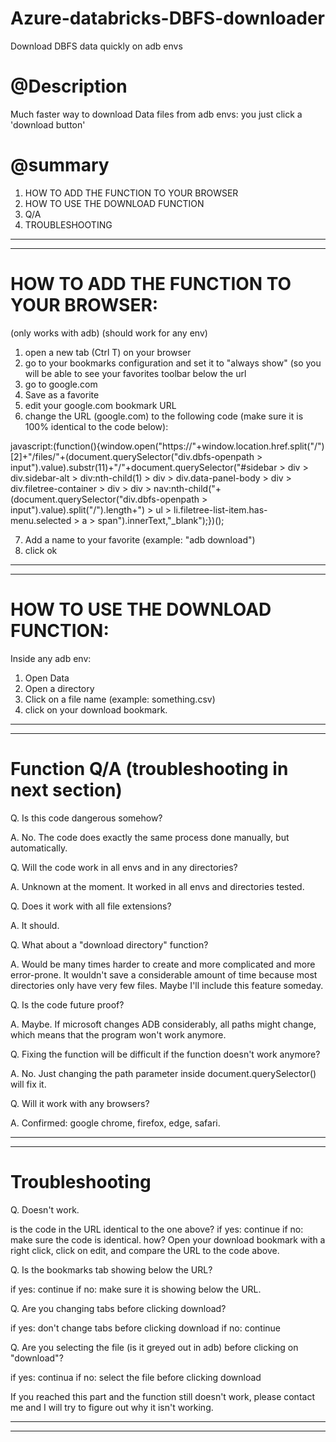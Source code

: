 # Azure-databricks-DBFS-downloader
Download DBFS data quickly on adb envs


# @Description
Much faster way to download Data files from adb envs: you just click a 'download button'

# @summary
1. HOW TO ADD THE FUNCTION TO YOUR BROWSER
2. HOW TO USE THE DOWNLOAD FUNCTION
3. Q/A
4. TROUBLESHOOTING

----------------------------------------
----------------------------------------


# HOW TO ADD THE FUNCTION TO YOUR BROWSER:

(only works with adb) (should work for any env)

1. open a new tab (Ctrl T) on your browser
2. go to your bookmarks configuration and set it to "always show" (so you will be able to see your favorites toolbar below the url
3. go to google.com
4. Save as a favorite
5. edit your google.com bookmark URL
6. change the URL (google.com) to the following code (make sure it is 100% identical to the code below):

javascript:(function(){window.open("https://"+window.location.href.split("/")[2]+"/files/"+(document.querySelector("div.dbfs-openpath > input").value).substr(11)+"/"+document.querySelector("#sidebar > div > div.sidebar-alt > div:nth-child(1) > div > div.data-panel-body > div > div.filetree-container > div > div > nav:nth-child("+(document.querySelector("div.dbfs-openpath > input").value).split("/").length+") > ul > li.filetree-list-item.has-menu.selected > a > span").innerText,"_blank");})();

7. Add a name to your favorite (example: "adb download")
8. click ok


----------------------------------------
----------------------------------------


# HOW TO USE THE DOWNLOAD FUNCTION:

Inside any adb env:

1. Open Data
2. Open a directory
3. Click on a file name (example: something.csv)
4. click on your download bookmark.


----------------------------------------
----------------------------------------


# Function Q/A (troubleshooting in next section)

Q. Is this code dangerous somehow?

A. No. The code does exactly the same process done manually, but automatically.


Q. Will the code work in all envs and in any directories?

A. Unknown at the moment. It worked in all envs and directories tested.


Q. Does it work with all file extensions?

A. It should.


Q. What about a "download directory" function?

A. Would be many times harder to create and more complicated and more error-prone. It wouldn't save a considerable amount of time because most directories only have very few files. Maybe I'll include this feature someday.


Q. Is the code future proof?

A. Maybe. If microsoft changes ADB considerably, all paths might change, which means that the program won't work anymore.


Q. Fixing the function will be difficult if the function doesn't work anymore?

A. No. Just changing the path parameter inside document.querySelector() will fix it.


Q. Will it work with any browsers?

A. Confirmed: google chrome, firefox, edge, safari.


----------------------------------------
----------------------------------------


# Troubleshooting


Q. Doesn't work.

is the code in the URL identical to the one above?
if yes: continue
if no: make sure the code is identical.
how? Open your download bookmark with a right click, click on edit, and compare the URL to the code above.


Q. Is the bookmarks tab showing below the URL?

if yes: continue
if no: make sure it is showing below the URL.

Q. Are you changing tabs before clicking download?

if yes: don't change tabs before clicking download
if no: continue

Q. Are you selecting the file (is it greyed out in adb) before clicking on "download"?

if yes: continua
if no: select the file before clicking download

If you reached this part and the function still doesn't work, please contact me and I will try to figure out why it isn't working.


----------------------------------------
----------------------------------------
